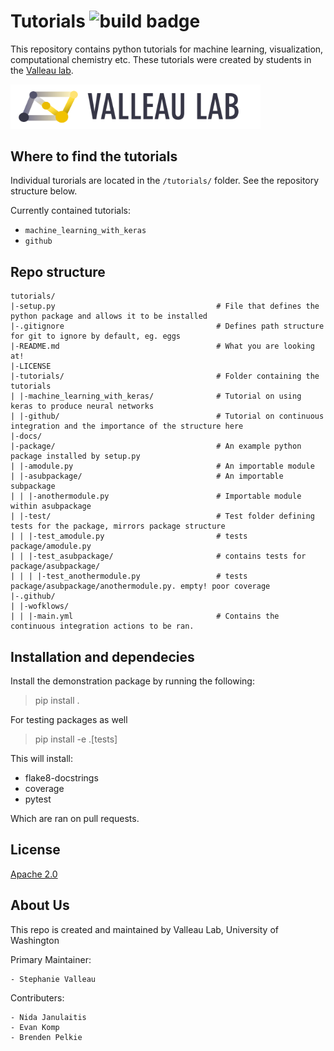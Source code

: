 # Tutorials ![build badge](https://github.com/valleau-lab/tutorials/actions/workflows/main.yml/badge.svg?branch=main)
This repository contains python tutorials for machine learning, visualization, computational chemistry etc. 
These tutorials were created by students in the [Valleau lab](https://www.valleau-lab.com/students). 

<img src="/docs/long_logo_2.png" alt="logo" width="400"/>

## Where to find the tutorials

Individual turorials are located in the `/tutorials/` folder. See the repository structure below.

Currently contained tutorials:
- `machine_learning_with_keras`
- `github`

## Repo structure
```
tutorials/
|-setup.py                                    # File that defines the python package and allows it to be installed
|-.gitignore                                  # Defines path structure for git to ignore by default, eg. eggs
|-README.md                                   # What you are looking at!
|-LICENSE
|-tutorials/                                  # Folder containing the tutorials
| |-machine_learning_with_keras/              # Tutorial on using keras to produce neural networks
| |-github/                                   # Tutorial on continuous integration and the importance of the structure here
|-docs/
|-package/                                    # An example python package installed by setup.py
| |-amodule.py                                # An importable module
| |-asubpackage/                              # An importable subpackage
| | |-anothermodule.py                        # Importable module within asubpackage
| |-test/                                     # Test folder defining tests for the package, mirrors package structure
| | |-test_amodule.py                         # tests package/amodule.py
| | |-test_asubpackage/                       # contains tests for package/asubpackage/
| | | |-test_anothermodule.py                 # tests package/asubpackage/anothermodule.py. empty! poor coverage
|-.github/
| |-wofklows/
| | |-main.yml                                # Contains the continuous integration actions to be ran.
```

## Installation and dependecies

Install the demonstration package by running the following:
> pip install .

For testing packages as well
> pip install -e .[tests]

This will install:
- flake8-docstrings
- coverage
- pytest

Which are ran on pull requests.

## License
[Apache 2.0](LICENSE)

## About Us
This repo is created and maintained by Valleau Lab, University of Washington

Primary Maintainer:

    - Stephanie Valleau
    
Contributers:

    - Nida Janulaitis
    - Evan Komp
    - Brenden Pelkie
